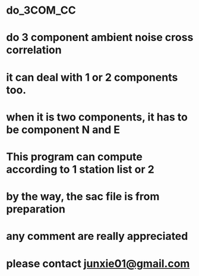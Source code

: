 # do_3COM_CC
# do 3 component ambient noise cross correlation
# it can deal with 1 or 2 components too.
# when it is two components, it has to be component N and E
# This program can compute according to 1 station list or 2
# by the way, the sac file is from preparation
# any comment are really appreciated
# please contact junxie01@gmail.com
